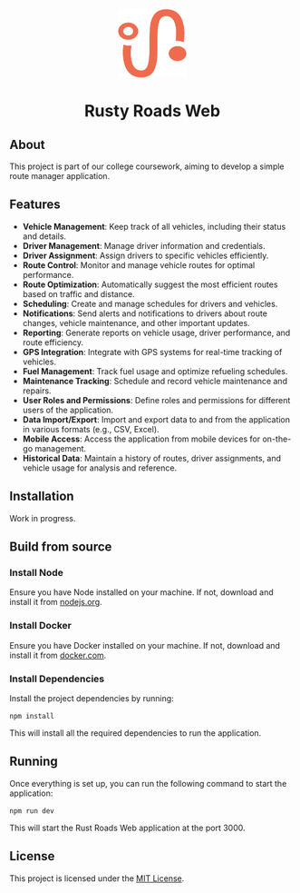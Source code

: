 <div align="center">

<img src=".github/logo.svg" width="120" height="120" alt="Logo"/>

<h1 align="center">Rusty Roads Web</h1>

</div>

## About

This project is part of our college coursework, aiming to develop a simple route manager application.

## Features

- **Vehicle Management**: Keep track of all vehicles, including their status and details.
- **Driver Management**: Manage driver information and credentials.
- **Driver Assignment**: Assign drivers to specific vehicles efficiently.
- **Route Control**: Monitor and manage vehicle routes for optimal performance.
- **Route Optimization**: Automatically suggest the most efficient routes based on traffic and distance.
- **Scheduling**: Create and manage schedules for drivers and vehicles.
- **Notifications**: Send alerts and notifications to drivers about route changes, vehicle maintenance, and other important updates.
- **Reporting**: Generate reports on vehicle usage, driver performance, and route efficiency.
- **GPS Integration**: Integrate with GPS systems for real-time tracking of vehicles.
- **Fuel Management**: Track fuel usage and optimize refueling schedules.
- **Maintenance Tracking**: Schedule and record vehicle maintenance and repairs.
- **User Roles and Permissions**: Define roles and permissions for different users of the application.
- **Data Import/Export**: Import and export data to and from the application in various formats (e.g., CSV, Excel).
- **Mobile Access**: Access the application from mobile devices for on-the-go management.
- **Historical Data**: Maintain a history of routes, driver assignments, and vehicle usage for analysis and reference.

## Installation

Work in progress.

## Build from source

### Install Node

Ensure you have Node installed on your machine. If not, download and install it from [nodejs.org](https://nodejs.org/en).

### Install Docker

Ensure you have Docker installed on your machine. If not, download and install it from [docker.com](https://www.docker.com/).

### Install Dependencies

Install the project dependencies by running:

```shell
npm install
```

This will install all the required dependencies to run the application.

## Running

Once everything is set up, you can run the following command to start the application:

```shell
npm run dev
```

This will start the Rust Roads Web application at the port 3000.

## License

This project is licensed under the [MIT License](https://github.com/StPfeffer/rusty-roads/blob/main/LICENSE).
